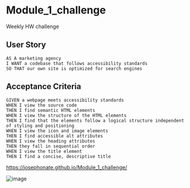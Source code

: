 # Module_1_challenge
Weekly HW challenge

## User Story

```
AS A marketing agency
I WANT a codebase that follows accessibility standards
SO THAT our own site is optimized for search engines
```

## Acceptance Criteria

```
GIVEN a webpage meets accessibility standards
WHEN I view the source code
THEN I find semantic HTML elements
WHEN I view the structure of the HTML elements
THEN I find that the elements follow a logical structure independent of styling and positioning
WHEN I view the icon and image elements
THEN I find accessible alt attributes
WHEN I view the heading attributes
THEN they fall in sequential order
WHEN I view the title element
THEN I find a concise, descriptive title
```
https://josephonate.github.io/Module_1_challenge/

![image](https://github.com/Josephonate/Module_1_challenge/assets/131502920/e957702c-27c1-48e9-9cbd-e27234e0443c)
